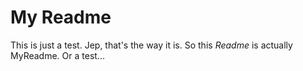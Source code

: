 # My Readme
This is just a test. 
Jep, that's the way it is. So this *Readme* is actually MyReadme. Or a test...
